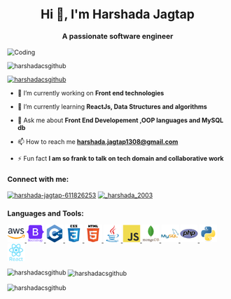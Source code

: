 <h1 align="center">Hi 👋, I'm Harshada Jagtap</h1>
<h3 align="center">A passionate software engineer</h3>
<img align="center" alt="Coding" width="400" src="https://thumbs.dreamstime.com/b/young-programmer-concentrated-working-project-developing-programming-coding-technologies-screen-codes-developer-271715415.jpg?w=992" style="max-width: 100%; height: auto;">

<p align="left"> <img src="https://komarev.com/ghpvc/?username=harshadacsgithub&label=Profile%20views&color=0e75b6&style=flat" alt="harshadacsgithub" /> </p>

<p align="left"> <a href="https://github.com/ryo-ma/github-profile-trophy"><img src="https://github-profile-trophy.vercel.app/?username=harshadacsgithub" alt="harshadacsgithub" /></a> </p>

- 🔭 I’m currently working on **Front end technologies**

- 🌱 I’m currently learning **ReactJs, Data Structures and algorithms**

- 💬 Ask me about **Front End Developement ,OOP languages and MySQL db**

- 📫 How to reach me **harshada.jagtap1308@gmail.com**

- ⚡ Fun fact **I am so frank to talk on tech domain and collaborative work**

<h3 align="left">Connect with me:</h3>
<p align="left">
<a href="https://linkedin.com/in/harshada-jagtap-611826253" target="blank"><img align="center" src="https://raw.githubusercontent.com/rahuldkjain/github-profile-readme-generator/master/src/images/icons/Social/linked-in-alt.svg" alt="harshada-jagtap-611826253" height="30" width="40" /></a>
<a href="https://instagram.com/_harshada_2003" target="blank"><img align="center" src="https://raw.githubusercontent.com/rahuldkjain/github-profile-readme-generator/master/src/images/icons/Social/instagram.svg" alt="_harshada_2003" height="30" width="40" /></a>
</p>

<h3 align="left">Languages and Tools:</h3>
<p align="left"> <a href="https://aws.amazon.com" target="_blank" rel="noreferrer"> <img src="https://raw.githubusercontent.com/devicons/devicon/master/icons/amazonwebservices/amazonwebservices-original-wordmark.svg" alt="aws" width="40" height="40"/> </a> <a href="https://getbootstrap.com" target="_blank" rel="noreferrer"> <img src="https://raw.githubusercontent.com/devicons/devicon/master/icons/bootstrap/bootstrap-plain-wordmark.svg" alt="bootstrap" width="40" height="40"/> </a> <a href="https://www.w3schools.com/cpp/" target="_blank" rel="noreferrer"> <img src="https://raw.githubusercontent.com/devicons/devicon/master/icons/cplusplus/cplusplus-original.svg" alt="cplusplus" width="40" height="40"/> </a> <a href="https://www.w3schools.com/css/" target="_blank" rel="noreferrer"> <img src="https://raw.githubusercontent.com/devicons/devicon/master/icons/css3/css3-original-wordmark.svg" alt="css3" width="40" height="40"/> </a> <a href="https://www.w3.org/html/" target="_blank" rel="noreferrer"> <img src="https://raw.githubusercontent.com/devicons/devicon/master/icons/html5/html5-original-wordmark.svg" alt="html5" width="40" height="40"/> </a> <a href="https://www.java.com" target="_blank" rel="noreferrer"> <img src="https://raw.githubusercontent.com/devicons/devicon/master/icons/java/java-original.svg" alt="java" width="40" height="40"/> </a> <a href="https://developer.mozilla.org/en-US/docs/Web/JavaScript" target="_blank" rel="noreferrer"> <img src="https://raw.githubusercontent.com/devicons/devicon/master/icons/javascript/javascript-original.svg" alt="javascript" width="40" height="40"/> </a> <a href="https://www.mongodb.com/" target="_blank" rel="noreferrer"> <img src="https://raw.githubusercontent.com/devicons/devicon/master/icons/mongodb/mongodb-original-wordmark.svg" alt="mongodb" width="40" height="40"/> </a> <a href="https://www.mysql.com/" target="_blank" rel="noreferrer"> <img src="https://raw.githubusercontent.com/devicons/devicon/master/icons/mysql/mysql-original-wordmark.svg" alt="mysql" width="40" height="40"/> </a> <a href="https://www.php.net" target="_blank" rel="noreferrer"> <img src="https://raw.githubusercontent.com/devicons/devicon/master/icons/php/php-original.svg" alt="php" width="40" height="40"/> </a> <a href="https://www.python.org" target="_blank" rel="noreferrer"> <img src="https://raw.githubusercontent.com/devicons/devicon/master/icons/python/python-original.svg" alt="python" width="40" height="40"/> </a> <a href="https://reactjs.org/" target="_blank" rel="noreferrer"> <img src="https://raw.githubusercontent.com/devicons/devicon/master/icons/react/react-original-wordmark.svg" alt="react" width="40" height="40"/> </a> </p>

<p><img align="left" src="https://github-readme-stats.vercel.app/api/top-langs?username=harshadacsgithub&show_icons=true&locale=en&layout=compact" alt="harshadacsgithub" /></p>

<p>&nbsp;<img align="center" src="https://github-readme-stats.vercel.app/api?username=harshadacsgithub&show_icons=true&locale=en" alt="harshadacsgithub" /></p>

<p><img align="center" src="https://github-readme-streak-stats.herokuapp.com/?user=harshadacsgithub&" alt="harshadacsgithub" /></p>
